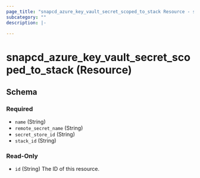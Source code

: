 ```yaml
---
page_title: "snapcd_azure_key_vault_secret_scoped_to_stack Resource - snapcd"
subcategory: ""
description: |-
  
---
```


# snapcd_azure_key_vault_secret_scoped_to_stack (Resource)






<!-- schema generated by tfplugindocs -->
## Schema

### Required

- `name` (String)
- `remote_secret_name` (String)
- `secret_store_id` (String)
- `stack_id` (String)

### Read-Only

- `id` (String) The ID of this resource.
